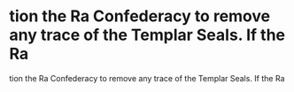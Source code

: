 # tion the Ra Confederacy to remove any trace of the Templar Seals. If the Ra

tion the Ra Confederacy to remove any trace of the Templar Seals. If the Ra